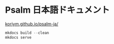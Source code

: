 # Psalm 日本語ドキュメント

[koriym.github.io/psalm-ja/](koriym.github.io/psalm-ja/)

```php
mkdocs build --clean
mkdocs serve
```
